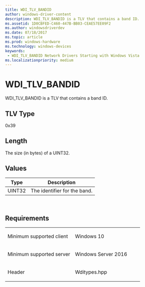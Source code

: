 ```yaml
---
title: WDI_TLV_BANDID
author: windows-driver-content
description: WDI_TLV_BANDID is a TLV that contains a band ID.
ms.assetid: 1D0CBFED-C460-447B-BB03-CEAE57EE09F2
ms.author: windowsdriverdev 
ms.date: 07/18/2017 
ms.topic: article 
ms.prod: windows-hardware 
ms.technology: windows-devices 
keywords:
 - WDI_TLV_BANDID Network Drivers Starting with Windows Vista
ms.localizationpriority: medium
---
```


# WDI\_TLV\_BANDID


WDI\_TLV\_BANDID is a TLV that contains a band ID.

## TLV Type


0x39

## Length


The size (in bytes) of a UINT32.

## Values


| Type   | Description                  |
|--------|------------------------------|
| UINT32 | The identifier for the band. |

 

Requirements
------------

<table>
<colgroup>
<col width="50%" />
<col width="50%" />
</colgroup>
<tbody>
<tr class="odd">
<td><p>Minimum supported client</p></td>
<td><p>Windows 10</p></td>
</tr>
<tr class="even">
<td><p>Minimum supported server</p></td>
<td><p>Windows Server 2016</p></td>
</tr>
<tr class="odd">
<td><p>Header</p></td>
<td>Wditypes.hpp</td>
</tr>
</tbody>
</table>

 

 




